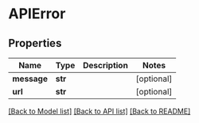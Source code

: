 # APIError

## Properties
Name | Type | Description | Notes
------------ | ------------- | ------------- | -------------
**message** | **str** |  | [optional]
**url** | **str** |  | [optional]

[[Back to Model list]](../README.md#documentation-for-models) [[Back to API list]](../README.md#documentation-for-api-endpoints) [[Back to README]](../README.md)


